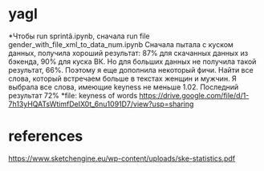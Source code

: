 # yagl
*Чтобы run sprintâ.ipynb, сначала run file gender_with_file_xml_to_data_num.ipynb
Сначала пытала с куском данных, получила хороший результат: 87% для скачанных данных из бэкенда, 90% для куска ВК. Но для больших данных не получила такой результат, 66%. Поэтому я еще дополнила некоторый фичи. Найти все слова, который встречаем больше в текстах женщин и мужчин. Я выбрала все слова, имеющие keyness не меньше 1.02. Последний результат 72%
*file: keyness of words https://drive.google.com/file/d/1-7h13yHQATsWtimfDeIX0t_6nu1091D7/view?usp=sharing
# references
https://www.sketchengine.eu/wp-content/uploads/ske-statistics.pdf
